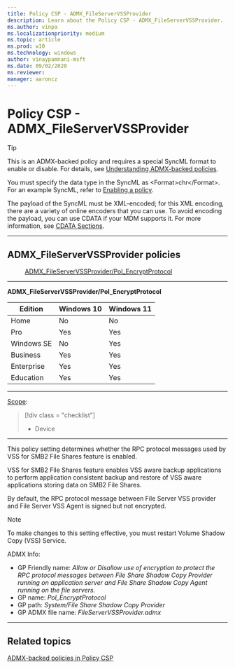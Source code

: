 ```yaml
---
title: Policy CSP - ADMX_FileServerVSSProvider
description: Learn about the Policy CSP - ADMX_FileServerVSSProvider.
ms.author: vinpa
ms.localizationpriority: medium
ms.topic: article
ms.prod: w10
ms.technology: windows
author: vinaypamnani-msft
ms.date: 09/02/2020
ms.reviewer: 
manager: aaroncz
---
```


# Policy CSP - ADMX_FileServerVSSProvider

> [!TIP]
> This is an ADMX-backed policy and requires a special SyncML format to enable or disable.  For details, see [Understanding ADMX-backed policies](./understanding-admx-backed-policies.md).
> 
> You must specify the data type in the SyncML as &lt;Format&gt;chr&lt;/Format&gt;. For an example SyncML, refer to [Enabling a policy](./understanding-admx-backed-policies.md#enabling-a-policy).
> 
> The payload of the SyncML must be XML-encoded; for this XML encoding, there are a variety of online encoders that you can use. To avoid encoding the payload, you can use CDATA if your MDM supports it. For more information, see [CDATA Sections](http://www.w3.org/TR/REC-xml/#sec-cdata-sect).

<hr/>

<!--Policies-->
## ADMX_FileServerVSSProvider policies  

<dl>
  <dd>
    <a href="#admx-fileservervssprovider-pol-encryptprotocol">ADMX_FileServerVSSProvider/Pol_EncryptProtocol</a>
  </dd>
</dl>


<hr/>

<!--Policy-->
<a href="" id="admx-fileservervssprovider-pol-encryptprotocol"></a>**ADMX_FileServerVSSProvider/Pol_EncryptProtocol**  

<!--SupportedSKUs-->

|Edition|Windows 10|Windows 11|
|--- |--- |--- |
|Home|No|No|
|Pro|Yes|Yes|
|Windows SE|No|Yes|
|Business|Yes|Yes|
|Enterprise|Yes|Yes|
|Education|Yes|Yes|

<!--/SupportedSKUs-->
<hr/>

<!--Scope-->
[Scope](./policy-configuration-service-provider.md#policy-scope):

> [!div class = "checklist"]
> * Device

<hr/>

<!--/Scope-->
<!--Description-->
This policy setting determines whether the RPC protocol messages used by VSS for SMB2 File Shares feature is enabled.

VSS for SMB2 File Shares feature enables VSS aware backup applications to perform application consistent backup and restore of VSS aware applications storing data on SMB2 File Shares.

By default, the RPC protocol message between File Server VSS provider and File Server VSS Agent is signed but not encrypted. 

> [!NOTE]
> To make changes to this setting effective, you must restart Volume Shadow Copy (VSS) Service.

<!--/Description-->

<!--ADMXBacked-->
ADMX Info:  
-   GP Friendly name: *Allow or Disallow use of encryption to protect the RPC protocol messages between File Share Shadow Copy Provider running on application server and File Share Shadow Copy Agent running on the file servers.*
-   GP name: *Pol_EncryptProtocol*
-   GP path: *System/File Share Shadow Copy Provider*
-   GP ADMX file name: *FileServerVSSProvider.admx*

<!--/ADMXBacked-->
<!--/Policy-->
<hr/>


<!--/Policies-->

## Related topics

[ADMX-backed policies in Policy CSP](./policies-in-policy-csp-admx-backed.md)
